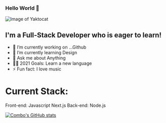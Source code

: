 ### Hello World 👋

![Image of Yaktocat](https://s30776.pcdn.co/wp-content/uploads/2020/04/AdobeStock_305233591.jpeg)

## I'm a Full-Stack Developer who is eager to learn!

- 🔭 I’m currently working on ...Github
- 🌱 I’m currently learning Design
- 💬 Ask me about Anything
- 🙌🏼 2021 Goals: Learn a new language
- ⚡ Fun fact: I love music

# Current Stack:

Front-end: Javascript Next.js
Back-end: Node.js

[![Combo's GitHub stats](https://github-readme-stats.vercel.app/api?username=iamcombo)](https://github.com/iamcombo/github-readme-stats)

